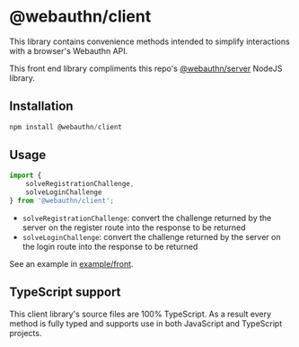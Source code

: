 # @webauthn/client

This library contains convenience methods intended to simplify interactions with a browser's Webauthn API.

This front end library compliments this repo's [@webauthn/server](../server/) NodeJS library.

## Installation

```js
npm install @webauthn/client
```

## Usage

```js
import {
    solveRegistrationChallenge,
    solveLoginChallenge
} from '@webauthn/client';
```

- `solveRegistrationChallenge`: convert the challenge returned by the server on the register route into the response to be returned
- `solveLoginChallenge`: convert the challenge returned by the server on the login route into the response to be returned

See an example in [example/front](../example/).

## TypeScript support

This client library's source files are 100% TypeScript. As a result every method is fully typed and supports use in both JavaScript and TypeScript projects.
